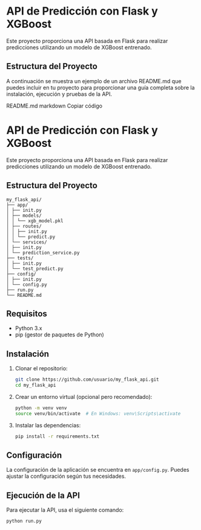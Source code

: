 # API de Predicción con Flask y XGBoost

Este proyecto proporciona una API basada en Flask para realizar predicciones utilizando un modelo de XGBoost entrenado.

## Estructura del Proyecto


A continuación se muestra un ejemplo de un archivo README.md que puedes incluir en tu proyecto para proporcionar una guía completa sobre la instalación, ejecución y pruebas de la API.

README.md
markdown
Copiar código
# API de Predicción con Flask y XGBoost

Este proyecto proporciona una API basada en Flask para realizar predicciones utilizando un modelo de XGBoost entrenado.

## Estructura del Proyecto
````
my_flask_api/
├── app/
│ ├── init.py
│ ├── models/
│ │ └── xgb_model.pkl
│ ├── routes/
│ │ ├── init.py
│ │ └── predict.py
│ └── services/
│ ├── init.py
│ └── prediction_service.py
├── tests/
│ ├── init.py
│ └── test_predict.py
├── config/
│ ├── init.py
│ └── config.py
├── run.py
└── README.md
````

## Requisitos

- Python 3.x
- pip (gestor de paquetes de Python)

## Instalación

1. Clonar el repositorio:

    ```bash
    git clone https://github.com/usuario/my_flask_api.git
    cd my_flask_api
    ```

2. Crear un entorno virtual (opcional pero recomendado):

    ```bash
    python -m venv venv
    source venv/bin/activate  # En Windows: venv\Scripts\activate
    ```

3. Instalar las dependencias:

    ```bash
    pip install -r requirements.txt

    ```

## Configuración

La configuración de la aplicación se encuentra en `app/config.py`. Puedes ajustar la configuración según tus necesidades.

## Ejecución de la API

Para ejecutar la API, usa el siguiente comando:

```bash
python run.py
